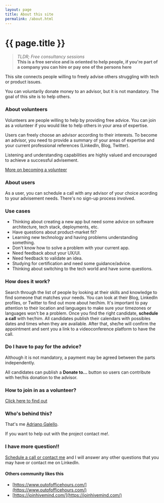 ```yaml
---
layout: page
title: About this site
permalink: /about.html
---
```


# {{ page.title }}

> *TLDR; Free consultancy sessions*  
> **This is a free service and is oriented to help people, if you're part of a company you can hire or pay one of the persons here**

This site connects people willing to freely advise others struggling with tech or product issues.

You can voluntarily donate money to an advisor, but it is not mandatory. The goal of this site is to help others.

### About volunteers

Volunteers are people willing to help by providing free advice. You can join as a volunteer if you would like to help others in your area of expertise. 

Users can freely choose an advisor according to their interests. To become an advisor, you need to provide a summary of your areas of expertise and your current professional references (LinkedIn, Blog, Twitter). 

Listening and understanding capabilities are highly valued and encouraged to achieve a successful advisement.

[More on becoming a volunteer](/join.html)

### About users

As a user, you can schedule a call with any advisor of your choice acording to your advisement needs. There's no sign-up process involved.

### Use cases

- Thinking about creating a new app but need some advice on software architecture, tech stack, deployments, etc.
- Have questions about product-market fit?
- Learning new technology and having problems understanding something.
- Don't know how to solve a problem with your current app.
- Need feedback about your UX/UI.
- Need feedback to validate an idea.
- Studying for certification and need some guidance/advice.
- Thinking about switching to the tech world and have some questions.

### How does it work?

Search through the list of people by looking at their skills and knowledge to find someone that matches your needs. You can look at their Blog, LinkedIn profiles, or Twitter to find out more about her/him.
It's important to pay attention to their location and languages to make sure your timezones or languages won't be a problem.
Once you find the right candidate, **schedule a call** with her/him. All candidates publish their calendars with possibles dates and times when they are available. After that, she/he will confirm the appointment and sent you a link to a videoconference platform to have the call.

### Do I have to pay for the advice?

Although it is not mandatory, a payment may be agreed between the parts independently.

All candidates can publish a **Donate to...** button so users can contribute with her/his donation to the advisor.

### How to join in as a volunteer?
[Click here to find out](/join.html)

### Who's behind this?
That's me [Adriano Galello](/adriano.galello).

If you want to help out with the project contact me!. 

### I have more question!!
[Schedule a call or contact me](/adriano.galello) and I will answer any other questions that you may have or contact me on LinkedIn.

#### Others community likes this

- [https://www.outofofficehours.com/](https://www.outofofficehours.com/)
- [https://joinhivemind.com/](https://joinhivemind.com/)